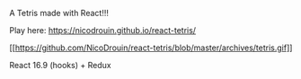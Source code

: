 A Tetris made with React!!!

Play here: https://nicodrouin.github.io/react-tetris/

[[https://github.com/NicoDrouin/react-tetris/blob/master/archives/tetris.gif]]

React 16.9 (hooks) + Redux